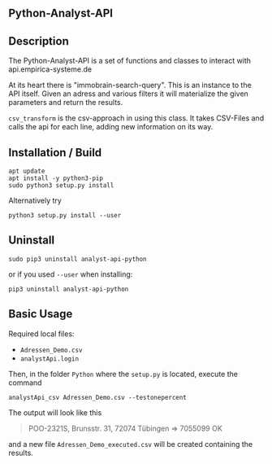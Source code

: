Python-Analyst-API
----


Description
----
The Python-Analyst-API is a set of functions and classes to interact with api.empirica-systeme.de

At its heart there is "immobrain-search-query". This is an instance to the API itself. Given an adress and various filters it
will materialize the given parameters and return the results.

`csv_transform` is the csv-approach in using this class. It takes CSV-Files and calls the api for each line, adding new information on its way.


Installation / Build
----

```shell
apt update
apt install -y python3-pip
sudo python3 setup.py install
```

Alternatively try
```shell
python3 setup.py install --user
```


Uninstall
----

```shell
sudo pip3 uninstall analyst-api-python
```
or if you used `--user` when installing:
```shell
pip3 uninstall analyst-api-python
```


Basic Usage
----

Required local files:
- `Adressen_Demo.csv`
- `analystApi.login`

Then, in the folder `Python` where the `setup.py` is located, execute the command

```shell
analystApi_csv Adressen_Demo.csv --testonepercent
```
The output will look like this
> POO-2321S, Brunsstr. 31, 72074 Tübingen => 7055099 OK

and a new file `Adressen_Demo_executed.csv` will be created containing the results.
